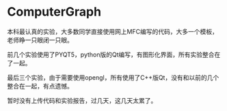 # ComputerGraph

本科最认真的实验，大多数同学直接使用网上MFC编写的代码，大多一个模板，老师睁一只眼闭一只眼。

前几个实验使用了PYQT5，python版的Qt编写，有图形化界面，所有实验整合在了一起。

最后三个实验，由于需要使用opengl，所有使用了C++版Qt，没有和以前的几个整合在一起，有点遗憾。

暂时没有上传代码和实验报告，过几天，这几天太累了。
